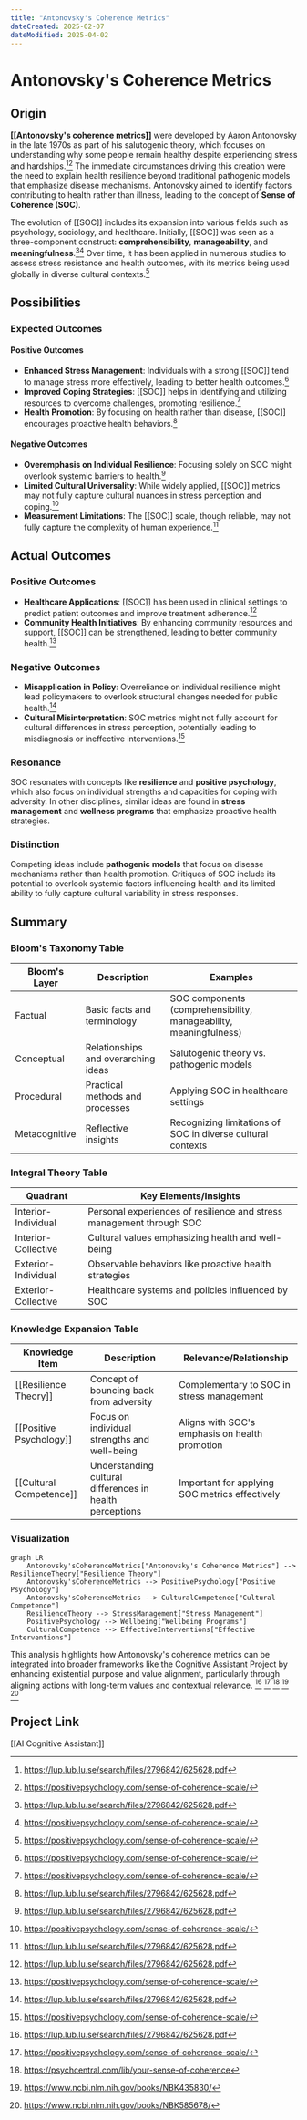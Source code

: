 ```yaml
---
title: "Antonovsky's Coherence Metrics"
dateCreated: 2025-02-07
dateModified: 2025-04-02
---
```


# Antonovsky's Coherence Metrics

## Origin

**[[Antonovsky's coherence metrics]]** were developed by Aaron Antonovsky in the late 1970s as part of his salutogenic theory, which focuses on understanding why some people remain healthy despite experiencing stress and hardships.[^1][^2] The immediate circumstances driving this creation were the need to explain health resilience beyond traditional pathogenic models that emphasize disease mechanisms. Antonovsky aimed to identify factors contributing to health rather than illness, leading to the concept of **Sense of Coherence (SOC)**.

The evolution of [[SOC]] includes its expansion into various fields such as psychology, sociology, and healthcare. Initially, [[SOC]] was seen as a three-component construct: **comprehensibility**, **manageability**, and **meaningfulness**.[^1][^2] Over time, it has been applied in numerous studies to assess stress resistance and health outcomes, with its metrics being used globally in diverse cultural contexts.[^2]

## Possibilities

### Expected Outcomes

#### Positive Outcomes

- **Enhanced Stress Management**: Individuals with a strong [[SOC]] tend to manage stress more effectively, leading to better health outcomes.[^2]
- **Improved Coping Strategies**: [[SOC]] helps in identifying and utilizing resources to overcome challenges, promoting resilience.[^2]
- **Health Promotion**: By focusing on health rather than disease, [[SOC]] encourages proactive health behaviors.[^1]

#### Negative Outcomes

- **Overemphasis on Individual Resilience**: Focusing solely on SOC might overlook systemic barriers to health.[^1]
- **Limited Cultural Universality**: While widely applied, [[SOC]] metrics may not fully capture cultural nuances in stress perception and coping.[^2]
- **Measurement Limitations**: The [[SOC]] scale, though reliable, may not fully capture the complexity of human experience.[^1]

## Actual Outcomes

### Positive Outcomes

- **Healthcare Applications**: [[SOC]] has been used in clinical settings to predict patient outcomes and improve treatment adherence.[^1]
- **Community Health Initiatives**: By enhancing community resources and support, [[SOC]] can be strengthened, leading to better community health.[^2]

### Negative Outcomes

- **Misapplication in Policy**: Overreliance on individual resilience might lead policymakers to overlook structural changes needed for public health.[^1]
- **Cultural Misinterpretation**: SOC metrics might not fully account for cultural differences in stress perception, potentially leading to misdiagnosis or ineffective interventions.[^2]

### Resonance

SOC resonates with concepts like **resilience** and **positive psychology**, which also focus on individual strengths and capacities for coping with adversity. In other disciplines, similar ideas are found in **stress management** and **wellness programs** that emphasize proactive health strategies.

### Distinction

Competing ideas include **pathogenic models** that focus on disease mechanisms rather than health promotion. Critiques of SOC include its potential to overlook systemic factors influencing health and its limited ability to fully capture cultural variability in stress responses.

## Summary

### Bloom's Taxonomy Table

| **Bloom's Layer** | **Description**                     | **Examples**               |
| ----------------- | ----------------------------------- | -------------------------- |
| Factual           | Basic facts and terminology         | SOC components (comprehensibility, manageability, meaningfulness) |
| Conceptual        | Relationships and overarching ideas | Salutogenic theory vs. pathogenic models |
| Procedural        | Practical methods and processes     | Applying SOC in healthcare settings |
| Metacognitive     | Reflective insights                 | Recognizing limitations of SOC in diverse cultural contexts |

### Integral Theory Table

| **Quadrant**        | **Key Elements/Insights**  |
| ------------------- | -------------------------- |
| Interior-Individual | Personal experiences of resilience and stress management through SOC |
| Interior-Collective | Cultural values emphasizing health and well-being |
| Exterior-Individual | Observable behaviors like proactive health strategies |
| Exterior-Collective | Healthcare systems and policies influenced by SOC |

### Knowledge Expansion Table

| **Knowledge Item**        | **Description**                    | **Relevance/Relationship**                      |
| ------------------------- | ---------------------------------- | ----------------------------------------------- |
| [[Resilience Theory]]     | Concept of bouncing back from adversity | Complementary to SOC in stress management |
| [[Positive Psychology]]   | Focus on individual strengths and well-being | Aligns with SOC's emphasis on health promotion |
| [[Cultural Competence]]  | Understanding cultural differences in health perceptions | Important for applying SOC metrics effectively |

### Visualization

```mermaid
graph LR
    Antonovsky'sCoherenceMetrics["Antonovsky's Coherence Metrics"] --> ResilienceTheory["Resilience Theory"]
    Antonovsky'sCoherenceMetrics --> PositivePsychology["Positive Psychology"]
    Antonovsky'sCoherenceMetrics --> CulturalCompetence["Cultural Competence"]
    ResilienceTheory --> StressManagement["Stress Management"]
    PositivePsychology --> Wellbeing["Wellbeing Programs"]
    CulturalCompetence --> EffectiveInterventions["Effective Interventions"]
```

This analysis highlights how Antonovsky's coherence metrics can be integrated into broader frameworks like the Cognitive Assistant Project by enhancing existential purpose and value alignment, particularly through aligning actions with long-term values and contextual relevance.
[^1] [^2] [^3] [^4] [^5]

## Project Link

[[AI Cognitive Assistant]]

[^1]: https://lup.lub.lu.se/search/files/2796842/625628.pdf
[^2]: https://positivepsychology.com/sense-of-coherence-scale/
[^3]: https://psychcentral.com/lib/your-sense-of-coherence
[^4]: https://www.ncbi.nlm.nih.gov/books/NBK435830/
[^5]: https://www.ncbi.nlm.nih.gov/books/NBK585678/

